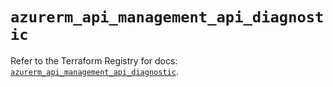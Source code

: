# `azurerm_api_management_api_diagnostic`

Refer to the Terraform Registry for docs: [`azurerm_api_management_api_diagnostic`](https://registry.terraform.io/providers/hashicorp/azurerm/3.109.0/docs/resources/api_management_api_diagnostic).
